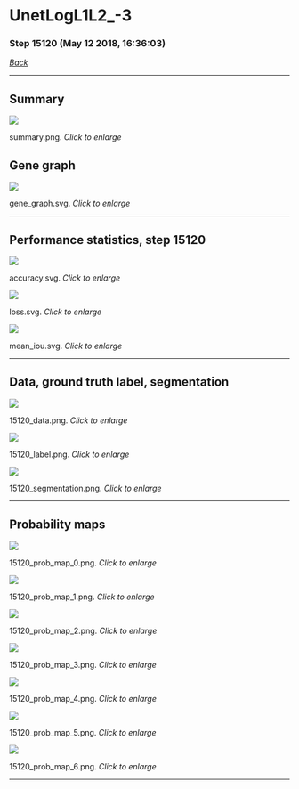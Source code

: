 # UnetLogL1L2_-3

### Step 15120 (May 12 2018, 16:36:03)

[_Back_](..)

---

## Summary

<div class="images"><a href="media/summary.png"><img  src="media/summary.png" align="center"></a><p>summary.png. <i>Click to enlarge</i></p></div>

## Gene graph

<div class="images"><a href="media/gene_graph.svg"><img  src="media/gene_graph.svg" align="center"></a><p>gene_graph.svg. <i>Click to enlarge</i></p></div>

---

## Performance statistics, step 15120

<div class="images"><a href="media/accuracy.svg"><img class="mini" src="media/accuracy.svg" align="center"></a><p>accuracy.svg. <i>Click to enlarge</i></p></div>
<div class="images"><a href="media/loss.svg"><img class="mini" src="media/loss.svg" align="center"></a><p>loss.svg. <i>Click to enlarge</i></p></div>
<div class="images"><a href="media/mean_iou.svg"><img class="mini" src="media/mean_iou.svg" align="center"></a><p>mean_iou.svg. <i>Click to enlarge</i></p></div>

---

## Data, ground truth label, segmentation

<div class="images"><a href="media/15120_data.png"><img class="mini" src="media/15120_data.png" align="center"></a><p>15120_data.png. <i>Click to enlarge</i></p></div>
<div class="images"><a href="media/15120_label.png"><img class="mini" src="media/15120_label.png" align="center"></a><p>15120_label.png. <i>Click to enlarge</i></p></div>
<div class="images"><a href="media/15120_segmentation.png"><img class="mini" src="media/15120_segmentation.png" align="center"></a><p>15120_segmentation.png. <i>Click to enlarge</i></p></div>

---

## Probability maps

<div class="images"><a href="media/15120_prob_map_0.png"><img class="mini" src="media/15120_prob_map_0.png" align="center"></a><p>15120_prob_map_0.png. <i>Click to enlarge</i></p></div>
<div class="images"><a href="media/15120_prob_map_1.png"><img class="mini" src="media/15120_prob_map_1.png" align="center"></a><p>15120_prob_map_1.png. <i>Click to enlarge</i></p></div>
<div class="images"><a href="media/15120_prob_map_2.png"><img class="mini" src="media/15120_prob_map_2.png" align="center"></a><p>15120_prob_map_2.png. <i>Click to enlarge</i></p></div>
<div class="images"><a href="media/15120_prob_map_3.png"><img class="mini" src="media/15120_prob_map_3.png" align="center"></a><p>15120_prob_map_3.png. <i>Click to enlarge</i></p></div>
<div class="images"><a href="media/15120_prob_map_4.png"><img class="mini" src="media/15120_prob_map_4.png" align="center"></a><p>15120_prob_map_4.png. <i>Click to enlarge</i></p></div>
<div class="images"><a href="media/15120_prob_map_5.png"><img class="mini" src="media/15120_prob_map_5.png" align="center"></a><p>15120_prob_map_5.png. <i>Click to enlarge</i></p></div>
<div class="images"><a href="media/15120_prob_map_6.png"><img class="mini" src="media/15120_prob_map_6.png" align="center"></a><p>15120_prob_map_6.png. <i>Click to enlarge</i></p></div>

---


